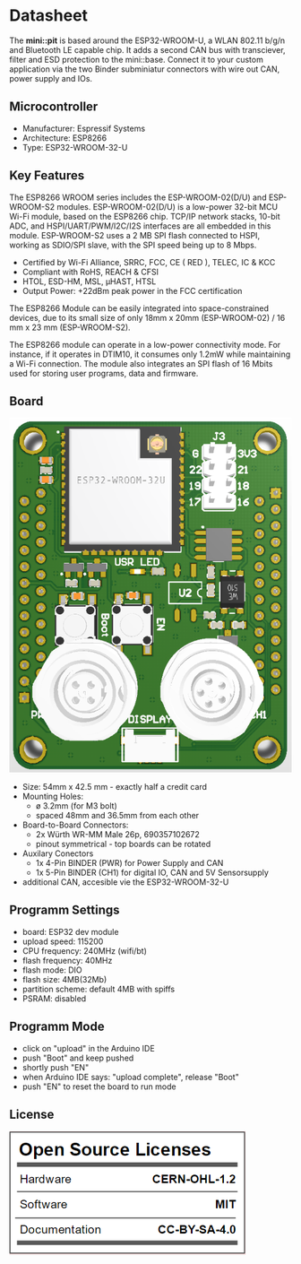 # Datasheet
The **mini::pit** is based around the ESP32-WROOM-U, a WLAN 802.11 b/g/n and Bluetooth LE capable chip. It adds a second CAN bus with transciever, filter and ESD protection to the mini::base. Connect it to your custom application via the two Binder subminiatur connectors with wire out CAN, power supply and IOs. 

## Microcontroller
 * Manufacturer: Espressif Systems
 * Architecture: ESP8266
 * Type: ESP32-WROOM-32-U

## Key Features 
The ESP8266 WROOM series includes the ESP-WROOM-02(D/U) and ESP-WROOM-S2 modules.
ESP-WROOM-02(D/U) is a low-power 32-bit MCU Wi-Fi module, based on the ESP8266 chip. TCP/IP network stacks, 10-bit ADC, and HSPI/UART/PWM/I2C/I2S interfaces are all embedded in this module.
ESP-WROOM-S2 uses a 2 MB SPI flash connected to HSPI, working as SDIO/SPI slave, with the SPI speed being up to 8 Mbps.

 * Certified by Wi-Fi Alliance, SRRC, FCC, CE ( RED ), TELEC, IC & KCC 
 * Compliant with RoHS, REACH & CFSI 
 * HTOL, ESD-HM, MSL, μHAST, HTSL
 * Output Power: +22dBm peak power in the FCC certification

The ESP8266 Module can be easily integrated into space-constrained devices, due to its small size of only 18mm x 20mm (ESP-WROOM-02) / 16 mm x 23 mm (ESP-WROOM-S2). 

The ESP8266 module can operate in a low-power connectivity mode. For instance, if it operates in DTIM10, it consumes only 1.2mW while maintaining a Wi-Fi connection. The module also integrates an SPI flash of 16 Mbits used for storing user programs, data and firmware.

## Board 
![mini::pit](./pictures/mini_pit_front.png "mini::pit")

 * Size: 54mm x 42.5 mm - exactly half a credit card
 * Mounting Holes:
   * ø 3.2mm (for M3 bolt)
   * spaced 48mm and  36.5mm from each other
 * Board-to-Board Connectors:
   * 2x Würth WR-MM Male 26p, 690357102672
   * pinout symmetrical - top boards can be rotated
 * Auxilary Conectors
   * 1x 4-Pin BINDER (PWR) for Power Supply and CAN
   * 1x 5-Pin BINDER (CH1) for digital IO, CAN and 5V Sensorsupply
 * additional CAN, accesible vie the ESP32-WROOM-32-U

## Programm Settings
 * board: ESP32 dev module
 * upload speed: 115200
 * CPU frequency: 240MHz (wifi/bt)
 * flash frequency: 40MHz
 * flash mode: DIO
 * flash size: 4MB(32Mb)
 * partition scheme: default 4MB with spiffs
 * PSRAM: disabled

## Programm Mode
 * click on "upload" in the Arduino IDE
 * push "Boot" and keep pushed
 * shortly push "EN"
 * when Arduino IDE says: "upload complete", release "Boot"
 * push "EN" to reset the board to run mode

## License
![license](./pictures/license.png "license")
